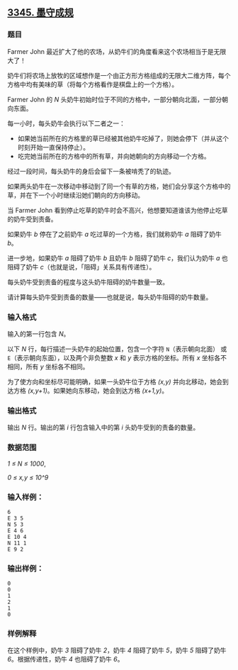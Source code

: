 ## [3345. 墨守成规](https://www.acwing.com/problem/content/3348/)

### 题目

Farmer John 最近扩大了他的农场，从奶牛们的角度看来这个农场相当于是无限大了！

奶牛们将农场上放牧的区域想作是一个由正方形方格组成的无限大二维方阵，每个方格中均有美味的草（将每个方格看作是棋盘上的一个方格）。

Farmer John 的 *N* 头奶牛初始时位于不同的方格中，一部分朝向北面，一部分朝向东面。

每一小时，每头奶牛会执行以下二者之一：

- 如果她当前所在的方格里的草已经被其他奶牛吃掉了，则她会停下（并从这个时刻开始一直保持停止）。
- 吃完她当前所在的方格中的所有草，并向她朝向的方向移动一个方格。

经过一段时间，每头奶牛的身后会留下一条被啃秃了的轨迹。

如果两头奶牛在一次移动中移动到了同一个有草的方格，她们会分享这个方格中的草，并在下一个小时继续沿她们朝向的方向移动。

当 Farmer John 看到停止吃草的奶牛时会不高兴，他想要知道谁该为他停止吃草的奶牛受到责备。

如果奶牛 *b* 停在了之前奶牛 *a* 吃过草的一个方格，我们就称奶牛 *a* 阻碍了奶牛 *b*。

进一步地，如果奶牛 *a* 阻碍了奶牛 *b* 且奶牛 *b* 阻碍了奶牛 *c*，我们认为奶牛 *a* 也阻碍了奶牛 *c*（也就是说，「阻碍」关系具有传递性）。

每头奶牛受到责备的程度与这头奶牛阻碍的奶牛数量一致。

请计算每头奶牛受到责备的数量——也就是说，每头奶牛阻碍的奶牛数量。

### 输入格式

输入的第一行包含 *N*。

以下 *N* 行，每行描述一头奶牛的起始位置，包含一个字符 `N`（表示朝向北面） 或 `E`（表示朝向东面），以及两个非负整数 *x* 和 *y* 表示方格的坐标。所有 *x* 坐标各不相同，所有 *y* 坐标各不相同。

为了使方向和坐标尽可能明确，如果一头奶牛位于方格 *(x,y)* 并向北移动，她会到达方格 *(x,y+1)*。如果她向东移动，她会到达方格 *(x+1,y)*。

### 输出格式

输出 *N* 行。输出的第 *i* 行包含输入中的第 *i* 头奶牛受到的责备的数量。

### 数据范围

*1 ≤ N ≤ 1000*,

*0 ≤ x,y ≤ 10^9*

### 输入样例：

```
6
E 3 5
N 5 3
E 4 6
E 10 4
N 11 1
E 9 2
```

### 输出样例：

```
0
0
1
2
1
0
```

### 样例解释

在这个样例中，奶牛 *3* 阻碍了奶牛 *2*，奶牛 *4* 阻碍了奶牛 *5*，奶牛 *5* 阻碍了奶牛 *6*。根据传递性，奶牛 *4* 也阻碍了奶牛 *6*。
